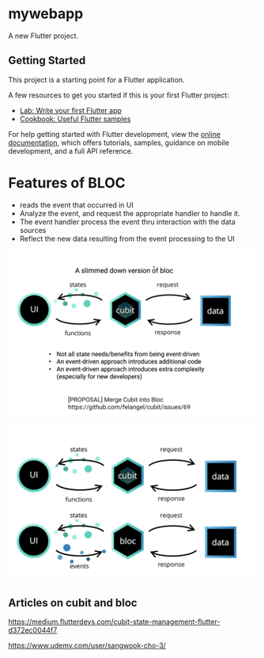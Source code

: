 # mywebapp

A new Flutter project.

## Getting Started

This project is a starting point for a Flutter application.

A few resources to get you started if this is your first Flutter project:

- [Lab: Write your first Flutter app](https://docs.flutter.dev/get-started/codelab)
- [Cookbook: Useful Flutter samples](https://docs.flutter.dev/cookbook)

For help getting started with Flutter development, view the
[online documentation](https://docs.flutter.dev/), which offers tutorials,
samples, guidance on mobile development, and a full API reference.



# Features of BLOC

* reads the event that occurred in UI
* Analyze the event, and request the appropriate handler to handle it.
* The event handler process the event thru interaction with the data sources
* Reflect the new data resulting from the event processing to the UI

![Alt text](image.png)

![Alt text](image-1.png)


## Articles on cubit and bloc

https://medium.flutterdevs.com/cubit-state-management-flutter-d372ec0044f7


https://www.udemy.com/user/sangwook-cho-3/
